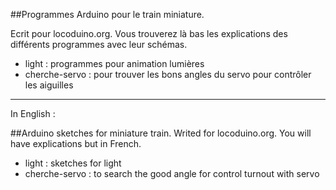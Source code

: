 ##Programmes Arduino pour le train miniature.

Ecrit pour locoduino.org. Vous trouverez là bas les explications des différents programmes avec leur schémas.

* light : programmes pour animation lumières
* cherche-servo : pour trouver les bons angles du servo pour contrôler les aiguilles

---
In English :

##Arduino sketches for miniature train.
Writed for locoduino.org. You will have explications but in French.

* light : sketches for light
* cherche-servo : to search the good angle for control turnout with servo